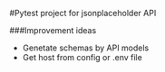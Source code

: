 #Pytest project for jsonplaceholder API

###Improvement ideas
- Genetate schemas by API models
- Get host from config or .env file

